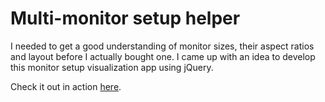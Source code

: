 # Multi-monitor setup helper

I needed to get a good understanding of monitor sizes, their aspect ratios and layout before I actually bought one.
I came up with an idea to develop this monitor setup visualization app using jQuery.

Check it out in action [here](http://monitor-setup-helper.surge.sh/).
